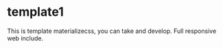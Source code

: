 # template1
This is template materializecss, you can take and develop. Full responsive web include.
